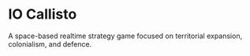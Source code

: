 # IO Callisto

A space-based realtime strategy game focused on territorial expansion, 
colonialism, and defence.